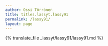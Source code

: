 ```yaml
---
author: Ossi Törrönen
title: titles.lassyt.lassy91
permalink: /lassy91/
layout: page
---
```

{% translate_file _lassyt/lassy91/lassy91.md %}